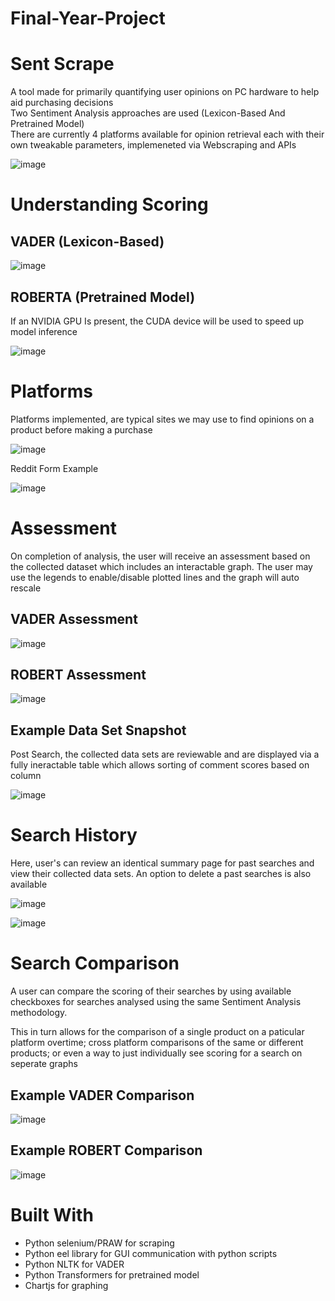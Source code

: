 # Final-Year-Project

# Sent Scrape

A tool made for primarily quantifying user opinions on PC hardware to help aid purchasing decisions  
Two Sentiment Analysis approaches are used (Lexicon-Based And Pretrained Model)  
There are currently 4 platforms available for opinion retrieval each with their own tweakable parameters, implemeneted via Webscraping and APIs  

![image](https://user-images.githubusercontent.com/77795437/198416850-d4e41cf2-feaa-4e04-8aa3-01b79f45fa7c.png)

# Understanding Scoring

## VADER (Lexicon-Based)
![image](https://user-images.githubusercontent.com/77795437/198411969-c5efc622-964b-4fa6-84ae-cffe8309b33b.png)
## ROBERTA (Pretrained Model)
If an NVIDIA GPU Is present, the CUDA device will be used to speed up model inference

![image](https://user-images.githubusercontent.com/77795437/198411999-e59aa531-8b30-4796-bd9c-fcacbbd5a4a0.png)

# Platforms 

Platforms implemented, are typical sites we may use to find opinions on a product before making a purchase

![image](https://user-images.githubusercontent.com/77795437/198411318-c1740020-091f-47d6-8e1f-acb6beea739c.png)

Reddit Form Example

![image](https://user-images.githubusercontent.com/77795437/198413769-c0ae72e7-1477-4ee2-a8ab-05540600294f.png)

# Assessment

On completion of analysis, the user will receive an assessment based on the collected dataset which includes an interactable graph. The user may use the legends to enable/disable plotted lines and the graph will auto rescale

## VADER Assessment
![image](https://user-images.githubusercontent.com/77795437/198414330-42e52491-8edd-4354-ac22-0e785f3572ac.png)

## ROBERT Assessment
![image](https://user-images.githubusercontent.com/77795437/198414000-93e466b3-2a5f-48ee-ab18-f5efbc302573.png)

## Example Data Set Snapshot

Post Search, the collected data sets are reviewable and are displayed via a fully ineractable table which allows sorting of comment scores based on column

![image](https://user-images.githubusercontent.com/77795437/198414439-546e751d-d3c8-44fc-a9d0-bff5599ac22e.png)

# Search History 

Here, user's can review an identical summary page for past searches and view their collected data sets. An option to delete a past searches is also available 

![image](https://user-images.githubusercontent.com/77795437/198414713-b40d7290-9ead-4f9b-9a70-3ae5c8999bb3.png)

![image](https://user-images.githubusercontent.com/77795437/198414782-aa094b58-f625-4662-aba5-f8af40d7ed63.png)

# Search Comparison

A user can compare the scoring of their searches by using available checkboxes for searches analysed using the same Sentiment Analysis methodology.  

This in turn allows for the comparison of a single product on a paticular platform overtime; cross platform comparisons of the same or different products; or even a way to just individually see scoring for a search on seperate graphs

## Example VADER Comparison

![image](https://user-images.githubusercontent.com/77795437/198415764-b59b1672-4b97-4c6f-ba41-73fb69ae5bbc.png)

## Example ROBERT Comparison

![image](https://user-images.githubusercontent.com/77795437/198416024-40cf9486-f89b-4c7b-b37a-6f7c99f6f211.png)

# Built With

- Python selenium/PRAW for scraping
- Python eel library for GUI communication with python scripts
- Python NLTK for VADER 
- Python Transformers for pretrained model
- Chartjs for graphing
